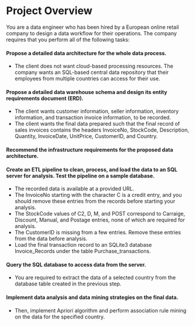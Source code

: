 # Project Overview
You are a data engineer who has been hired by a European online retail company to design a data workflow for their operations. The company requires that you perform all of the following tasks:

#### Propose a detailed data architecture for the whole data process.
- The client does not want cloud-based processing resources. The company wants an SQL-based central data repository that their employees from multiple countries can access for their use.

#### Propose a detailed data warehouse schema and design its entity requirements document (ERD).
- The client wants customer information, seller information, inventory information, and transaction invoice information, to be recorded.
- The client wants the final data prepared such that the final record of sales invoices contains the headers InvoiceNo, StockCode, Description, Quantity, InvoiceDate, UnitPrice, CustomerID, and Country.

#### Recommend the infrastructure requirements for the proposed data architecture.

#### Create an ETL pipeline to clean, process, and load the data to an SQL server for analysis. Test the pipeline on a sample database.
- The recorded data is available at a provided URL.
- The InvoiceNo starting with the character C is a credit entry, and you should remove these entries from the records before starting your analysis.
- The StockCode values of C2, D, M, and POST correspond to Carraige, Discount, Manual, and Postage entries, none of which are required for analysis.
- The CustomerID is missing from a few entries. Remove these entries from the data before analysis.
- Load the final transaction record to an SQLite3 database Invoice_Records under the table Purchase_transactions.

#### Query the SQL database to access data from the server.
- You are required to extract the data of a selected country from the database table created in the previous step.

#### Implement data analysis and data mining strategies on the final data.
- Then, implement Apriori algorithm and perform association rule mining on the data for the specified country.
